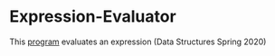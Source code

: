 # Expression-Evaluator
This [program](https://github.com/JasonNDao/Expression-Evaluator/blob/master/Expression.pdf) evaluates an expression (Data Structures Spring 2020)
